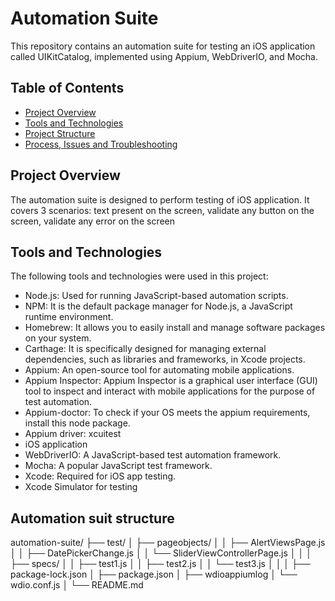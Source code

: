 # Automation Suite 

This repository contains an automation suite for testing an iOS application called UIKitCatalog, implemented using Appium, WebDriverIO, and Mocha.

## Table of Contents

- [Project Overview](#project-overview)
- [Tools and Technologies](#tools-and-technologies)
- [Project Structure](#project-structure)
- [Process, Issues and Troubleshooting](#issues-and-troubleshooting)


## Project Overview

The automation suite is designed to perform testing of iOS application. It covers 3 scenarios: text present on the screen, validate any button on the screen, validate any error on the screen

## Tools and Technologies

The following tools and technologies were used in this project:

- Node.js: Used for running JavaScript-based automation scripts.
- NPM: It is the default package manager for Node.js, a JavaScript runtime environment.
- Homebrew: It allows you to easily install and manage software packages on your system.
- Carthage: It is specifically designed for managing external dependencies, such as libraries and frameworks, in Xcode projects.
- Appium: An open-source tool for automating mobile applications.
- Appium Inspector: Appium Inspector is a graphical user interface (GUI) tool to inspect and interact with mobile applications for the purpose of test automation. 
- Appium-doctor: To check if your OS meets the appium requirements, install this node package.
- Appium driver: xcuitest
- iOS application
- WebDriverIO: A JavaScript-based test automation framework.
- Mocha: A popular JavaScript test framework.
- Xcode: Required for iOS app testing.
- Xcode Simulator for testing

## Automation suit structure

 automation-suite/
├── test/
│   ├── pageobjects/
│   │   ├── AlertViewsPage.js
│   │   ├── DatePickerChange.js
│   │   └── SliderViewControllerPage.js
│   │
│   ├── specs/
│   │   ├── test1.js
│   │   ├── test2.js
│   │   └── test3.js
│   │
│   ├── package-lock.json
│   ├── package.json
│   ├── wdioappiumlog
│   └── wdio.conf.js
│
└── README.md
